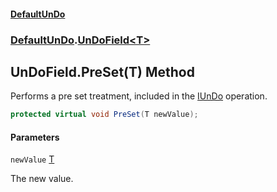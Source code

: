 #### [DefaultUnDo](DefaultUnDo.md 'DefaultUnDo')
### [DefaultUnDo](DefaultUnDo.md#DefaultUnDo 'DefaultUnDo').[UnDoField&lt;T&gt;](UnDoField_T_.md 'DefaultUnDo.UnDoField<T>')

## UnDoField<T>.PreSet(T) Method

Performs a pre set treatment, included in the [IUnDo](IUnDo.md 'DefaultUnDo.IUnDo') operation.

```csharp
protected virtual void PreSet(T newValue);
```
#### Parameters

<a name='DefaultUnDo.UnDoField_T_.PreSet(T).newValue'></a>

`newValue` [T](UnDoField_T_.md#DefaultUnDo.UnDoField_T_.T 'DefaultUnDo.UnDoField<T>.T')

The new value.